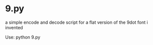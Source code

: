# 9.py
a simple encode and decode script for a flat version of the 9dot font i invented

Use:
python 9.py
